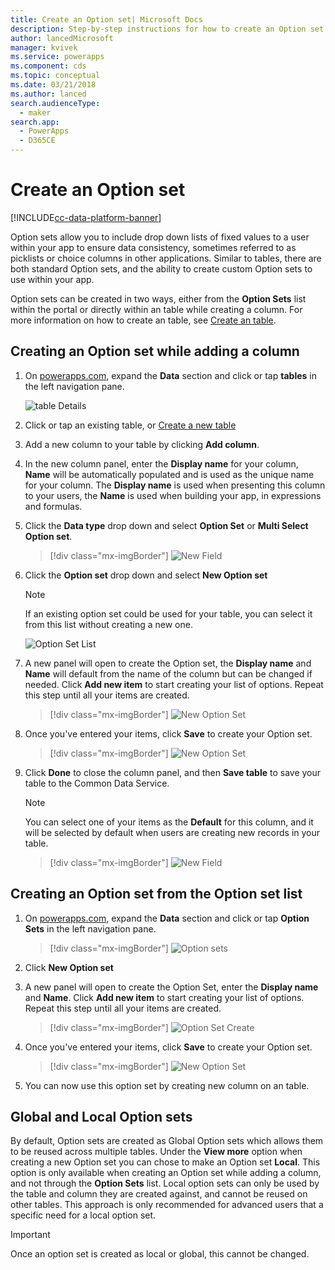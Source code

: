 ```yaml
---
title: Create an Option set| Microsoft Docs
description: Step-by-step instructions for how to create an Option set.
author: lancedMicrosoft
manager: kvivek
ms.service: powerapps
ms.component: cds
ms.topic: conceptual
ms.date: 03/21/2018
ms.author: lanced
search.audienceType: 
  - maker
search.app: 
  - PowerApps
  - D365CE
---
```


# Create an Option set

[!INCLUDE[cc-data-platform-banner](../../includes/cc-data-platform-banner.md)]

Option sets allow you to include drop down lists of fixed values to a user within your app to ensure data consistency, sometimes referred to as picklists or choice columns in other applications. Similar to tables, there are both standard Option sets, and the ability to create custom Option sets to use within your app.

Option sets can be created in two ways, either from the **Option Sets** list within the portal or directly within an table while creating a column. For more information on how to create an table, see [Create an table](data-platform-create-table.md).

## Creating an Option set while adding a column

1. On [powerapps.com](https://make.powerapps.com/?utm_source=padocs&utm_medium=linkinadoc&utm_campaign=referralsfromdoc), expand the **Data** section and click or tap **tables** in the left navigation pane.

    ![table Details](./media/data-platform-cds-create-table/tablelist.png "table List")

2. Click or tap an existing table, or [Create a new table](data-platform-create-table.md)

3. Add a new column to your table by clicking **Add column**.

4. In the new column panel, enter the **Display name** for your column, **Name** will be automatically populated and is used as the unique name for your column. The **Display name** is used when presenting this column to your users, the **Name** is used when building your app, in expressions and formulas.

5. Click the **Data type** drop down and select **Option Set** or **Multi Select Option set**.

    > [!div class="mx-imgBorder"] 
    > ![New Field](./media/data-platform-cds-create-table/newcolumnpanel.png "New Field Panel")

6. Click the **Option set** drop down and select **New Option set**

    > [!NOTE]
    > If an existing option set could be used for your table, you can select it from this list without creating a new one.

    ![Option Set List](./media/data-platform-cds-newoptionset/columnpanel-1.png "Option Set list")

7. A new panel will open to create the Option set, the **Display name** and **Name** will default from the name of the column but can be changed if needed. Click **Add new item** to start creating your list of options. Repeat this step until all your items are created.

    > [!div class="mx-imgBorder"] 
    > ![New Option Set](./media/data-platform-cds-newoptionset/column-optionsetpanel.png "New Option Set")

8. Once you've entered your items, click **Save** to create your Option set.

    > [!div class="mx-imgBorder"] 
    > ![New Option Set](./media/data-platform-cds-newoptionset/column-optionsetpanel-values.png "New Option Set")

9. Click **Done** to close the column panel, and then **Save table** to save your table to the Common Data Service.

    > [!NOTE]
    > You can select one of your items as the **Default** for this column, and it will be selected by default when users are creating new records in your table.

    > [!div class="mx-imgBorder"] 
    > ![New Field](./media/data-platform-cds-newoptionset/columnpanel-2.png "New Field Panel")

## Creating an Option set from the Option set list

1. On [powerapps.com](https://make.powerapps.com/?utm_source=padocs&utm_medium=linkinadoc&utm_campaign=referralsfromdoc), expand the **Data** section and click or tap **Option Sets** in the left navigation pane.

    > [!div class="mx-imgBorder"] 
    > ![Option sets](./media/data-platform-cds-newoptionset/optionsetlist.png "Option set List")

2. Click **New Option set**

3. A new panel will open to create the Option Set, enter the **Display name** and **Name**. Click **Add new item** to start creating your list of options. Repeat this step until all your items are created.

    > [!div class="mx-imgBorder"] 
    > ![Option Set Create](./media/data-platform-cds-newoptionset/optionset-create.png "Option Set Create")

4. Once you've entered your items, click **Save** to create your Option set.

    > [!div class="mx-imgBorder"] 
    > ![New Option Set](./media/data-platform-cds-newoptionset/optionset-create-values.png "New Option Set")

5. You can now use this option set by creating new column on an table.

## Global and Local Option sets

By default, Option sets are created as Global Option sets which allows them to be reused across multiple tables. Under the **View more** option when creating a new Option set you can chose to make an Option set **Local**. This option is only available when creating an Option set while adding a column, and not through the **Option Sets** list. Local option sets can only be used by the table and column they are created against, and cannot be reused on other tables. This approach is only recommended for advanced users that a specific need for a local option set.

> [!IMPORTANT]
> Once an option set is created as local or global, this cannot be changed.
